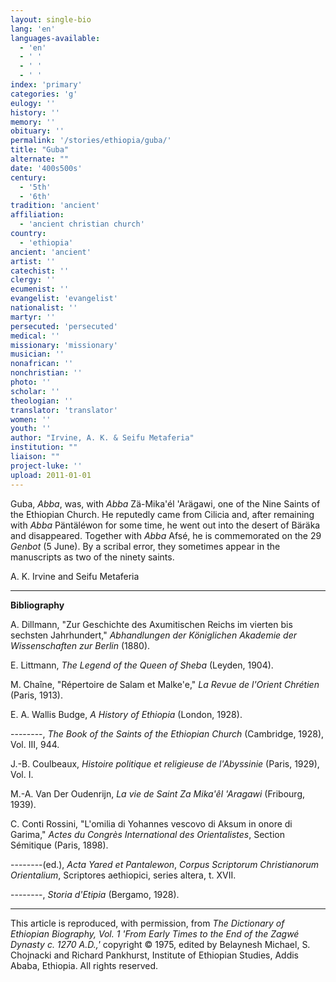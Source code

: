```yaml
---
layout: single-bio
lang: 'en'
languages-available:
  - 'en'
  - ' '
  - ' '
  - ' '
index: 'primary'
categories: 'g'
eulogy: ''
history: ''
memory: ''
obituary: ''
permalink: '/stories/ethiopia/guba/'
title: "Guba"
alternate: ""
date: '400s500s'
century:
  - '5th'
  - '6th'
tradition: 'ancient'
affiliation:
  - 'ancient christian church'
country:
  - 'ethiopia'
ancient: 'ancient'
artist: ''
catechist: ''
clergy: ''
ecumenist: ''
evangelist: 'evangelist'
nationalist: ''
martyr: ''
persecuted: 'persecuted'
medical: ''
missionary: 'missionary'
musician: ''
nonafrican: ''
nonchristian: ''
photo: ''
scholar: ''
theologian: ''
translator: 'translator'
women: ''
youth: ''
author: "Irvine, A. K. & Seifu Metaferia"
institution: ""
liaison: ""
project-luke: ''
upload: 2011-01-01
---
```




Guba, *Abba*, was, with *Abba* Zä-Mika'él 'Arägawi, one of the Nine Saints of the Ethiopian Church. He reputedly came from Cilicia and, after remaining with *Abba* Päntäléwon for some time, he went out into the desert of Bäräka and disappeared. Together with *Abba* Afsé, he is commemorated on the 29 *Genbot* (5 June). By a scribal error, they sometimes appear in the manuscripts as two of the ninety saints.

A. K. Irvine and Seifu Metaferia

---

**Bibliography**

A. Dillmann, "Zur Geschichte des Axumitischen Reichs im vierten bis sechsten Jahrhundert," *Abhandlungen der Königlichen Akademie der Wissenschaften zur Berlin* (1880).

E. Littmann, *The Legend of the Queen of Sheba* (Leyden, 1904).

M. Chaîne, "R&eacute;pertoire de Salam et Malke'e," *La Revue de l'Orient Chrétien* (Paris, 1913).

E. A. Wallis Budge, *A History of Ethiopia* (London, 1928).

--------, *The Book of the Saints of the Ethiopian Church* (Cambridge, 1928), Vol. III, 944.

J.-B. Coulbeaux, *Histoire politique et religieuse de l'Abyssinie* (Paris, 1929), Vol. I.

M.-A. Van Der Oudenrijn, *La vie de Saint Za Mika'êl 'Aragawi* (Fribourg, 1939).

C. Conti Rossini, "L'omilia di Yohannes vescovo di Aksum in onore di Garima," *Actes du Congrès International des Orientalistes*, Section Sémitique (Paris, 1898).

--------(ed.), *Acta Yared et Pantalewon*, *Corpus Scriptorum Christianorum Orientalium*, Scriptores aethiopici, series altera, t. XVII.

--------, *Storia d'Etipia* (Bergamo, 1928).

---

This article is reproduced, with permission, from *The Dictionary of Ethiopian Biography, Vol. 1 'From Early Times to the End of the Zagwé Dynasty c. 1270 A.D.,'* copyright &copy; 1975, edited by Belaynesh Michael, S. Chojnacki and Richard Pankhurst, Institute of Ethiopian Studies, Addis Ababa, Ethiopia.  All rights reserved.
